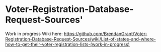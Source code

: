 # Voter-Registration-Database-Request-Sources'

Work in progress Wiki here: https://github.com/BrendanGrant/Voter-Registration-Database-Request-Sources/wiki/List-of-states-and-where-how-to-get-their-voter-registration-lists-(work-in-progress)
